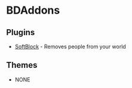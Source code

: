 # BDAddons

## Plugins

*  [SoftBlock](/plugins/SoftBlock) - Removes people from your world

## Themes

*  NONE
